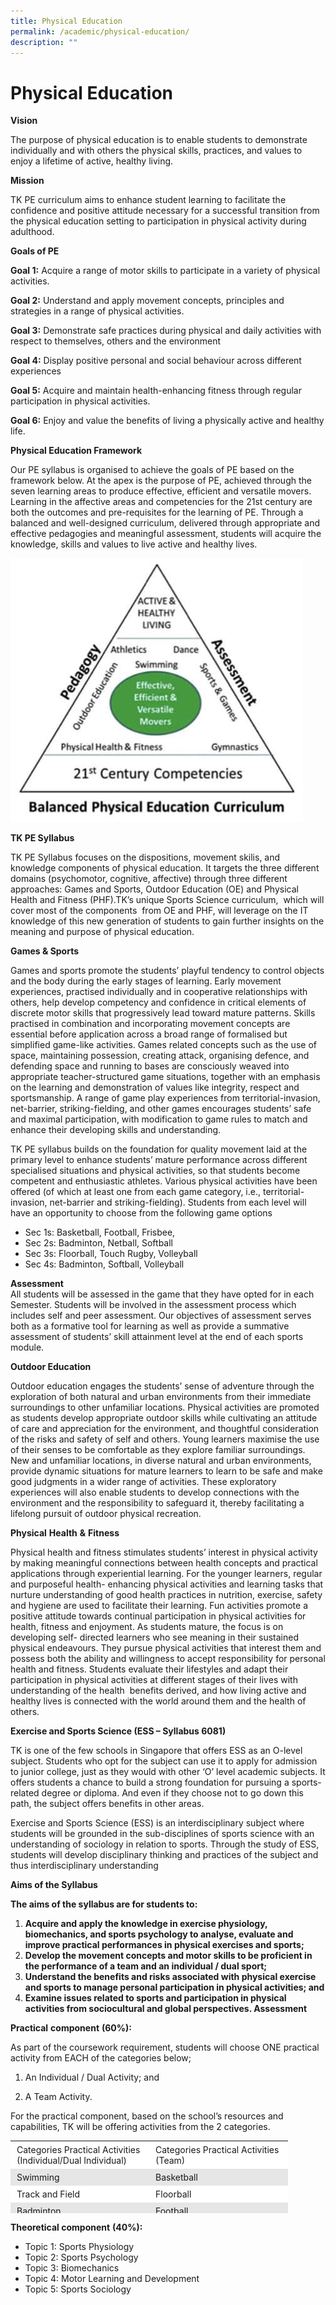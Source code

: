 ```yaml
---
title: Physical Education
permalink: /academic/physical-education/
description: ""
---
```

# Physical Education
**Vision**

The purpose of physical education is to enable students to demonstrate individually and with others the physical skills, practices, and values to enjoy a lifetime of active, healthy living.

**Mission**

TK PE curriculum aims to enhance student learning to facilitate the confidence and positive attitude necessary for a successful transition from the physical education setting to participation in physical activity during adulthood.

**Goals of PE**

**Goal 1:** Acquire a range of motor skills to participate in a variety of physical activities.

**Goal 2:** Understand and apply movement concepts, principles and strategies in a range of physical activities.

**Goal 3:** Demonstrate safe practices during physical and daily activities with respect to themselves, others and the environment

**Goal 4:** Display positive personal and social behaviour across different experiences

**Goal 5:** Acquire and maintain health-enhancing fitness through regular participation in physical activities.

**Goal 6:** Enjoy and value the benefits of living a physically active and healthy life.

**Physical Education Framework**

Our PE syllabus is organised to achieve the goals of PE based on the framework below. At the apex is the purpose of PE, achieved through the seven learning areas to produce effective, efficient and versatile movers. Learning in the affective areas and competencies for the 21st century are both the outcomes and pre-requisites for the learning of PE. Through a balanced and well-designed curriculum, delivered through appropriate and effective pedagogies and meaningful assessment, students will acquire the knowledge, skills and values to live active and healthy lives.

![](/images/Academic/1-9.jpg)

**TK PE Syllabus**

TK PE Syllabus focuses on the dispositions, movement skilis, and knowledge components of physical education. It targets the three different domains (psychomotor, cognitive, affective) through three different approaches: Games and Sports, Outdoor Education (OE) and Physical Health and Fitness (PHF).TK’s unique Sports Science curriculum,  which will cover most of the components  from OE and PHF, will leverage on the IT knowledge of this new generation of students to gain further insights on the meaning and purpose of physical education.

**Games & Sports**

Games and sports promote the students’ playful tendency to control objects and the body during the early stages of learning. Early movement experiences, practised individually and in cooperative relationships with others, help develop competency and confidence in critical elements of discrete motor skills that progressively lead toward mature patterns. Skills practised in combination and incorporating movement concepts are essential before application across a broad range of formalised but simplified game-like activities. Games­ related concepts such as the use of space, maintaining possession, creating attack, organising defence, and defending space and running to bases are consciously weaved into appropriate teacher-structured game situations, together with an emphasis on the learning and demonstration of values like integrity, respect and sportsmanship. A range of game play experiences from territorial-invasion, net-barrier, striking-fielding, and other games encourages students’ safe and maximal participation, with modification to game rules to match and enhance their developing skills and understanding.

TK PE syllabus builds on the foundation for quality movement laid at the primary level to enhance students’ mature performance across different specialised situations and physical activities, so that students become competent and enthusiastic athletes. Various physical activities have been offered (of which at least one from each game category, i.e., territorial-invasion, net-barrier and striking-fielding). Students from each level will have an opportunity to choose from the following game options

*   Sec 1s: Basketball, Football, Frisbee,
*   Sec 2s: Badminton, Netball, Softball
*   Sec 3s: Floorball, Touch Rugby, Volleyball
*   Sec 4s: Badminton, Softball, Volleyball

**Assessment**  
All students will be assessed in the game that they have opted for in each Semester. Students will be involved in the assessment process which includes self and peer assessment. Our objectives of assessment serves both as a formative tool for learning as well as provide a summative assessment of students’ skill attainment level at the end of each sports module.

**Outdoor Education**

Outdoor education engages the students’ sense of adventure through the exploration of both natural and urban environments from their immediate surroundings to other unfamiliar locations. Physical activities are promoted as students develop appropriate outdoor skills while cultivating an attitude of care and appreciation for the environment, and thoughtful consideration of the risks and safety of self and others. Young learners maximise the use of their senses to be comfortable as they explore familiar surroundings. New and unfamiliar locations, in diverse natural and urban environments, provide dynamic situations for mature learners to learn to be safe and make good judgments in a wider range of activities. These exploratory experiences will also enable students to develop connections with the environment and the responsibility to safeguard it, thereby facilitating a lifelong pursuit of outdoor physical recreation.

**Physical** **Health** **&** **Fitness**

Physical health and fitness stimulates students’ interest in physical activity by making meaningful connections between health concepts and practical applications through experiential learning. For the younger learners, regular and purposeful health- enhancing physical activities and learning tasks that nurture understanding of good health practices in nutrition, exercise, safety and hygiene are used to facilitate their learning. Fun activities promote a positive attitude towards continual participation in physical activities for health, fitness and enjoyment. As students mature, the focus is on developing self- directed learners who see meaning in their sustained physical endeavours. They pursue physical activities that interest them and possess both the ability and willingness to accept responsibility for personal health and fitness. Students evaluate their lifestyles and adapt their participation in physical activities at different stages of their lives with understanding of the health  benefits derived, and how living active and healthy lives is connected with the world around them and the health of others.

**Exercise and Sports Science (ESS – Syllabus 6081)**

TK is one of the few schools in Singapore that offers ESS as an O-level subject. Students who opt for the subject can use it to apply for admission to junior college, just as they would with other ‘O’ level academic subjects. It offers students a chance to build a strong foundation for pursuing a sports-related degree or diploma. And even if they choose not to go down this path, the subject offers benefits in other areas.

Exercise and Sports Science (ESS) is an interdisciplinary subject where students will be grounded in the sub-disciplines of sports science with an understanding of sociology in relation to sports. Through the study of ESS, students will develop disciplinary thinking and practices of the subject and thus interdisciplinary understanding

**Aims of the Syllabus**

**The aims of the syllabus are for students to:**

1.  **Acquire and apply the knowledge in exercise physiology, biomechanics, and sports psychology to analyse, evaluate and improve practical performances in physical exercises and sports;**
2.  **Develop the movement concepts and motor skills to be proficient in the performance of a team and an individual / dual sport;**
3.  **Understand the benefits and risks associated with physical exercise and sports to manage personal participation in physical activities; and**
4.  **Examine issues related to sports and participation in physical activities from sociocultural and global perspectives. Assessment**

**Practical** **component** **(60%):**

As part of the coursework requirement, students will choose ONE practical activity from EACH of the categories below;

1) An Individual / Dual Activity; and

2) A Team Activity.

For the practical component, based on the school’s resources and capabilities, TK will be offering activities from the 2 categories.

<table width="420" style="box-sizing: inherit; border-collapse: collapse; border-spacing: 0px; max-width: 100%; height: 116px;"><tbody style="box-sizing: inherit;"><tr style="box-sizing: inherit; background: rgb(255, 255, 255);"><td style="box-sizing: inherit; padding: 5px 10px; width: 202px;">Categories Practical Activities (Individual/Dual Individual)</td><td style="box-sizing: inherit; padding: 5px 10px; width: 202px;">Categories Practical Activities (Team)</td></tr><tr style="box-sizing: inherit; background: rgb(230, 230, 230);"><td style="box-sizing: inherit; padding: 5px 10px; width: 202px;">Swimming</td><td style="box-sizing: inherit; padding: 5px 10px; width: 202px;">Basketball</td></tr><tr style="box-sizing: inherit; background: rgb(255, 255, 255);"><td style="box-sizing: inherit; padding: 5px 10px; width: 202px;">Track and Field</td><td style="box-sizing: inherit; padding: 5px 10px; width: 202px;">Floorball</td></tr><tr style="box-sizing: inherit; background: rgb(230, 230, 230);"><td style="box-sizing: inherit; padding: 5px 10px; width: 202px;">Badminton</td><td style="box-sizing: inherit; padding: 5px 10px; width: 202px;">Football</td></tr><tr style="box-sizing: inherit; background: rgb(255, 255, 255);"><td style="box-sizing: inherit; padding: 5px 10px; width: 202px;">Table Tennis</td><td style="box-sizing: inherit; padding: 5px 10px; width: 202px;">Netball</td></tr></tbody></table>

**Theoretical component** **(40%):**

*   Topic 1: Sports Physiology
*   Topic 2: Sports Psychology
*   Topic 3: Biomechanics
*   Topic 4: Motor Learning and Development
*   Topic 5: Sports Sociology